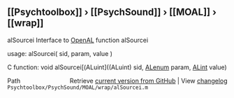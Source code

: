 ## [[Psychtoolbox]] &#8250; [[PsychSound]] &#8250; [[MOAL]] &#8250; [[wrap]]

alSourcei  Interface to [OpenAL](OpenAL) function alSourcei  
  
usage:  alSourcei( sid, param, value )  
  
C function:  void alSourcei[(ALuint]((ALuint) sid, [ALenum](ALenum) param, [ALint](ALint) value)  




<div class="code_header" style="text-align:right;">
  <span style="float:left;">Path&nbsp;&nbsp;</span> <span class="counter">Retrieve <a href=
  "https://raw.github.com/Psychtoolbox-3/Psychtoolbox-3/beta/Psychtoolbox/PsychSound/MOAL/wrap/alSourcei.m">current version from GitHub</a> | View <a href=
  "https://github.com/Psychtoolbox-3/Psychtoolbox-3/commits/beta/Psychtoolbox/PsychSound/MOAL/wrap/alSourcei.m">changelog</a></span>
</div>
<div class="code">
  <code>Psychtoolbox/PsychSound/MOAL/wrap/alSourcei.m</code>
</div>

